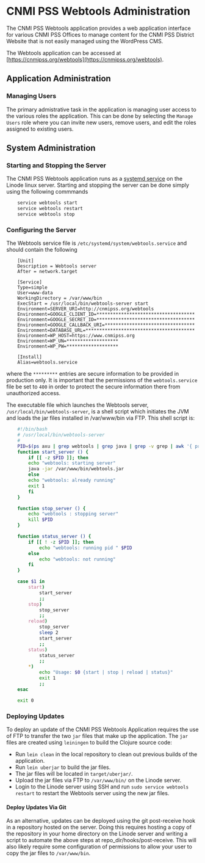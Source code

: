 # CNMI PSS Webtools Administration

The CNMI PSS Webtools application provides a web application interface for various CNMI PSS Offices to manage content for the CNMI PSS District Website that is not easily managed using the WordPress CMS.

The Webtools application can be accessed at [https://cnmipss.org/webtools](https://cnmipss.org/webtools).

## Application Administration

### Managing Users

The primary admistrative task in the application is managing user access to the various roles the application.  This can be done by selecting the `Manage Users` role where you can invite new users, remove users, and edit the roles assigned to existing users.

## System Administration

### Starting and Stopping the Server

The CNMI PSS Webtools application runs as a [systemd service](https://wiki.ubuntu.com/SystemdForUpstartUsers) on the Linode linux server.  Starting and stopping the server can be done simply using the following commmands

```bash
    service webtools start
    service webtools restart
    service webtools stop
```

### Configuring the Server

The Webtools service file is `/etc/systemd/system/webtools.service` and should contain the following

```linux-config
    [Unit]
    Description = Webtools server
    After = network.target

    [Service]
    Type=simple
    User=www-data
    WorkingDirectory = /var/www/bin
    ExecStart = /usr/local/bin/webtools-server start
    Environment=SERVER_URI=http://cnmipss.org/webtools
    Environment=GOOGLE_CLIENT_ID=************************************
    Environment=GOOGLE_SECRET_ID=************************************
    Environment=GOOGLE_CALLBACK_URI=*********************************
    Environment=DATABASE_URL=****************************************
    Environment=WP_HOST=https://www.cnmipss.org
    Environment=WP_UN=*******************
    Environment=WP_PW=*******************

    [Install]
    Alias=webtools.service
```

where the `*********` entries are secure information to be provided in production only.  It is important that the permissions of the `webtools.service` file be set to `400` in order to protect the secure information there from unauthorized access.

The executable file which launches the Webtools server, ``/usr/local/bin/webtools-server``, is a shell script which initiates the JVM and loads the jar files installed in /var/www/bin via FTP.  This shell script is:

```bash
    #!/bin/bash
    # /usr/local/bin/webtools-server
    #
    PID=$(ps axu | grep webtools | grep java | grep -v grep | awk '{ print $2 }')
    function start_server () {
        if [[ -z $PID ]]; then
        echo "webtools: starting server"
        java -jar /var/www/bin/webtools.jar
        else
        echo "webtools: already running"
        exit 1
        fi
    }

    function stop_server () {
        echo "webtools : stopping server"
        kill $PID
    }

    function status_server () {
        if [[ ! -z $PID ]]; then
            echo "webtools: running pid " $PID
        else
            echo "webtools: not running"
        fi
    }

    case $1 in
        start)
            start_server
            ;;
        stop)
            stop_server
            ;;
        reload)
            stop_server
            sleep 2
            start_server
            ;;
        status)
            status_server
            ;;
        *)
            echo "Usage: $0 {start | stop | reload | status}"
            exit 1
            ;;
    esac

    exit 0
```

### Deploying Updates

To deploy an update of the CNMI PSS Webtools Application requires the use of FTP to transfer the two `jar` files that make up the application.  The `jar` files are created using `leiningen` to build the Clojure source code:

* Run `lein clean` in the local repository to clean out previous builds of the application.
* Run `lein uberjar` to build the jar files.
* The jar files will be located in `target/uberjar/`.
* Upload the jar files via FTP to `/var/www/bin/` on the Linode server.
* Login to the Linode server using SSH and run `sudo service webtools restart` to restart the Webtools server using the new jar files.

#### Deploy Updates Via Git

As an alternative, updates can be deployed using the git post-receive hook in a repository hosted on the server.  Doing this requires hosting a copy of the repository in your home directory on the Linode server and writing a script to automate the above steps at repo_dir/hooks/post-receive.  This will also likely require some configuration of permissions to allow your user to copy the jar files to `/var/www/bin`.